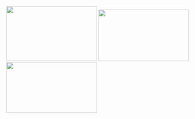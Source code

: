 <img src="https://farm8.staticflickr.com/7005/27053867116_0bfd28566f_m.jpg" width="240" height="146">
<img src="https://farm8.staticflickr.com/7537/27053866966_d1674dd231_m.jpg" width="240" height="137">
<img src="https://farm8.staticflickr.com/7112/27053866736_d7916caa82_m.jpg" width="240" height="135">
